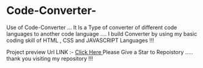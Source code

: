 # Code-Converter-
Use of Code-Converter ...  It Is a Type of converter of different code languages to another code language .... I build Converter by using my basic coding skill of HTML , CSS and JAVASCRIPT Languages !!!

Project preview Url LINK :- <a href = "https://code-converter-orcin.vercel.app/"> Click Here <a> 
Please Give a Star to Repoistory .....
thank you visiting my repository !!! 
